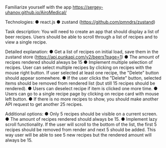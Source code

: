 Familiarize yourself with the app https://sergey-uhanov.github.io/AiroMedical/


Technologies:
● react.js
● zustand (https://github.com/pmndrs/zustand)


Task description:
You will need to create an app that should display a list of beer recipes. Users should be able to
scroll through a list of recipes and to view a single recipe.

Detailed explanation:
● Get a list of recipes on initial load, save them in the zustand store
(https://api.punkapi.com/v2/beers?page=1)
● The amount of recipes rendered should always be 15
● Implement multiple selection of recipes. User can select multiple recipes by clicking on
recipes with the mouse right button. If user selected at least one recipe, the "Delete"
button should appear somewhere.
● If the user clicks the "Delete" button, selected items should be removed from rendered
list (but still 15 recipes should be rendered).
● Users can deselect recipe if item is clicked one more time.
● Users can go to a single recipe page by clicking on recipe card with mouse left button.
● If there is no more recipes to show, you should make another API request to get another
25 recipes.

Additional options:
● Only 5 recipes should be visible on a current screen.
● The amount of recipes rendered should always be 15.
● Implement lazy scroll functionality. If the user will scroll to the bottom of the list, the first 5
recipes should be removed from render and next 5 should be added. This way user will
be able to see 5 new recipes but the rendered amount will always be 15.
